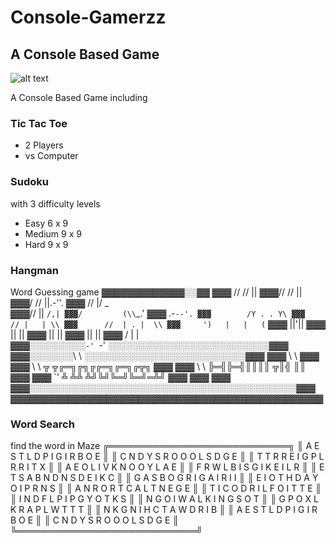 # Console-Gamerzz
## A Console Based Game
![alt text](https://i.ibb.co/j3L37RX/Untitled.jpg)

A Console Based Game including 
### Tic Tac Toe
- 2 Players 
- vs Computer
  
### Sudoku
  with 3 difficulty levels
 - Easy 6 x 9
 - Medium 9 x 9
 - Hard 9 x 9
  
### Hangman
  Word Guessing game
▓▓▓▓▓▓▓▓▓▓▓▓▓░░▓▓
▓▓▓ // //    ||
▓▓▓// //     ||
▓▓▓/ //      ||.-''.
▓▓▓ //       |/  _  \
▓▓▓//        ||  `/,|
▓▓▓/         (\\`_.'
▓▓▓         .-`--'.
▓▓▓        /Y . . Y\
▓▓▓       // |   | \\
▓▓▓      //  | . |  \\
▓▓▓     ')   |   |   (`
▓▓▓          ||'||
▓▓▓          || ||
▓▓▓          || ||
▓▓▓          || ||
▓▓▓         / | | \
▓▓▓░░░░░░░░░`-' `-' ░░░░░░░░░░░░░░░░░░░░░░░░░░▓▓▓
▓▓▓░░░░░░░\ \       ░░░░░░░░░░░░░░░░░░░░░░░░░░▓▓▓
▓▓▓        \ \                                ▓▓▓
▓▓▓         \ \          ╦ ╦╔═╗╔╗╔╔═╗╔═╗╔╦╗   ▓▓▓
▓▓▓          \ \         ╠═╣╠═╣║║║║ ╦║╣  ║║   ▓▓▓
▓▓▓           `'         ╩ ╩╩ ╩╝╚╝╚═╝╚═╝═╩╝   ▓▓▓
▓▓▓                                           ▓▓▓                
▓▓▓░░░░░░░░░░░░░░░░░░░░░░░░░░░░░░░░░░░░░░░░░░░▓▓▓
▓▓▓▓▓▓▓▓▓▓▓▓▓▓▓▓▓▓▓▓▓▓▓▓▓▓▓▓▓▓▓▓▓▓▓▓▓▓▓▓▓▓▓▓▓▓▓▓▓
 
 
### Word Search
  find the word in Maze
╔═════════════════════════════╗
║ A E S T L D P I G I R B O E ║
║ C N D Y S R O O O L S D G E ║
║ T T R R E I G P L R R I T X ║
║ A E O L I V K N O O Y L A E ║
║ F R W L B I S G I K E I L R ║
║ E T S A B N D N S D E I K C ║
║ G A S B O G R I G A I R I I ║
║ E I O T H D A Y O I P R N S ║
║ A N R O R T C A L T N E G E ║
║ T I C O D R I L F O I T T E ║
║ I N D F L P I P G Y O T K S ║
║ N G O I W A L K I N G S O T ║
║ G P O X L K R A P L W T T T ║
║ N K G N I H C T A W D R I B ║
║ A E S T L D P I G I R B O E ║
║ C N D Y S R O O O L S D G E ║
╚═════════════════════════════╝
